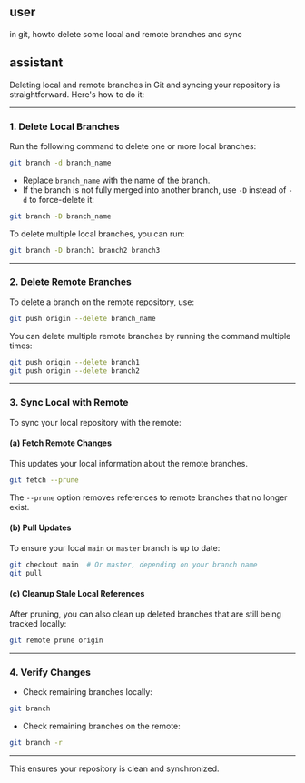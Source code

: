 ## user
in git, howto delete some local and remote branches and sync 
## assistant

Deleting local and remote branches in Git and syncing your repository is straightforward. Here's how to do it:

---

### **1. Delete Local Branches**
Run the following command to delete one or more local branches:

```bash
git branch -d branch_name
```

- Replace `branch_name` with the name of the branch.
- If the branch is not fully merged into another branch, use `-D` instead of `-d` to force-delete it:

```bash
git branch -D branch_name
```

To delete multiple local branches, you can run:

```bash
git branch -D branch1 branch2 branch3
```

---

### **2. Delete Remote Branches**
To delete a branch on the remote repository, use:

```bash
git push origin --delete branch_name
```

You can delete multiple remote branches by running the command multiple times:

```bash
git push origin --delete branch1
git push origin --delete branch2
```

---

### **3. Sync Local with Remote**
To sync your local repository with the remote:

#### **(a) Fetch Remote Changes**
This updates your local information about the remote branches.

```bash
git fetch --prune
```

The `--prune` option removes references to remote branches that no longer exist.

#### **(b) Pull Updates**
To ensure your local `main` or `master` branch is up to date:

```bash
git checkout main  # Or master, depending on your branch name
git pull
```

#### **(c) Cleanup Stale Local References**
After pruning, you can also clean up deleted branches that are still being tracked locally:

```bash
git remote prune origin
```

---

### **4. Verify Changes**
- Check remaining branches locally:

```bash
git branch
```

- Check remaining branches on the remote:

```bash
git branch -r
```

---

This ensures your repository is clean and synchronized.